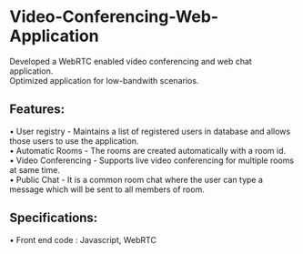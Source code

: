 # Video-Conferencing-Web-Application
Developed a WebRTC enabled video conferencing and web chat application.                                          
Optimized application for low-bandwith scenarios.

## Features:
• User registry - Maintains a list of registered users in database and allows those users to use the application.              
• Automatic Rooms - The rooms are created automatically with a room id.                                             
• Video Conferencing - Supports live video conferencing for multiple rooms at same time.                                           
• Public Chat - It is a common room chat where the user can type a message which will be sent to all members of room.
	
## Specifications:
• Front end code : Javascript, WebRTC
